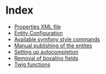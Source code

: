Index
=====

* [Properties XML file][1]
* [Entity Configuration][2]
* [Available symfony style commands][3]
* [Manual publishing of the entites][4]
* [Setting up autocompletion][5] 
* [Removal of boxalino fields][6]
* [Twig functions][7]


[1]: https://ibrows.codebasehq.com/projects/ibrowsch/repositories/ibrowsboxalinobundle/blob/master/Resources/doc/properties_xml.md
[2]: https://ibrows.codebasehq.com/projects/ibrowsch/repositories/ibrowsboxalinobundle/blob/master/Resources/doc/entity_configuration.md
[3]: https://ibrows.codebasehq.com/projects/ibrowsch/repositories/ibrowsboxalinobundle/blob/master/Resources/doc/commands.md
[4]: https://ibrows.codebasehq.com/projects/ibrowsch/repositories/ibrowsboxalinobundle/blob/master/Resources/doc/manual_publish.md
[5]: https://ibrows.codebasehq.com/projects/ibrowsch/repositories/ibrowsboxalinobundle/blob/master/Resources/doc/autocomplete_setup.md
[6]: https://ibrows.codebasehq.com/projects/ibrowsch/repositories/ibrowsboxalinobundle/blob/master/Resources/doc/remove_boxalino_field.md
[7]: https://ibrows.codebasehq.com/projects/ibrowsch/repositories/ibrowsboxalinobundle/blob/master/Resources/doc/twig_functions.md